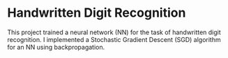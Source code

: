 # Handwritten Digit Recognition
This project trained a neural network (NN) for the task of handwritten digit recognition. I implemented a Stochastic Gradient Descent (SGD) algorithm for an NN using backpropagation.

